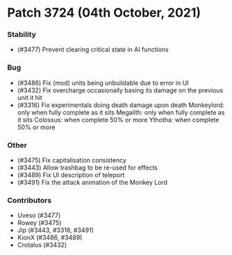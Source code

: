 Patch 3724 (04th October, 2021)
============================

### Stability
 - (#3477) Prevent clearing critical state in AI functions

### Bug
 - (#3486) Fix (mod) units being unbuildable due to error in UI
 - (#3432) Fix overcharge occasionally basing its damage on the previous unit it hit
 - (#3316) Fix experimentals doing death damage upon death
    Monkeylord: only when fully complete as it sits
    Megalith: only when fully complete as it sits
    Colossus: when complete 50% or more
    Ythotha: when complete 50% or more
    
### Other
 - (#3475) Fix capitalisation consistency
 - (#3443) Allow trashbag to be re-used for effects
 - (#3489) Fix UI description of teleport
 - (#3491) Fix the attack animation of the Monkey Lord

### Contributors
 - Uveso (#3477)
 - Rowey (#3475)
 - Jip (#3443, #3316, #3491)
 - KionX (#3486, #3489)
 - Crotalus (#3432)